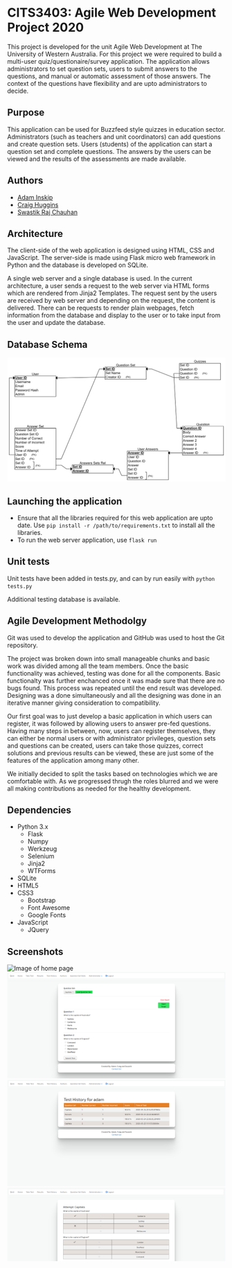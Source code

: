 # CITS3403: Agile Web Development Project 2020

This project is developed for the unit Agile Web Development at The University of Western Australia. For this project we were required to build a multi-user quiz/questionaire/survey application. The application allows administrators to set question sets, users to submit answers to the questions, and manual or automatic assessment of those answers. The context of the questions have flexibility and are upto administrators to decide.

## Purpose

This application can be used for Buzzfeed style quizzes in education sector. Administrators (such as teachers and unit coordinators) can add questions and create question sets. Users (students) of the application can start a question set and complete questions. The answers by the users can be viewed and the results of the assessments are made available.

## Authors

- [Adam Inskip](https://github.com/inskippy)
- [Craig Huggins](https://github.com/craighuggins)
- [Swastik Raj Chauhan](https://github.com/quasarswastik)

## Architecture

The client-side of the web application is designed using HTML, CSS and JavaScript. The server-side is made using Flask micro web framework in Python and the database is developed on SQLite. 

A single web server and a single database is used. In the current architecture, a user sends a request to the web server via HTML forms which are rendered from Jinja2 Templates. The request sent by the users are received by web server and depending on the request, the content is delivered. There can be requests to render plain webpages, fetch information from the database and display to the user or to take input from the user and update the database.

## Database Schema

![Schema](https://github.com/quasarswastik/CITS3403_Project-2/blob/master/Schema_rough.png)

## Launching the application

- Ensure that all the libraries required for this web application are upto date. Use ```pip install -r /path/to/requirements.txt``` to install all the libraries.
- To run the web server application, use ```flask run```

## Unit tests

Unit tests have been added in tests.py, and can by run easily with ```python tests.py```

Additional testing database is available.

## Agile Development Methodolgy

Git was used to develop the application and GitHub was used to host the Git repository.

The project was broken down into small manageable chunks and basic work was divided among all the team members. Once the basic functionality was achieved, testing was done for all the components. Basic functionalty was further enchanced once it was made sure that there are no bugs found. This process was repeated until the end result was developed. Designing was a done simultaneously and all the designing was done in an iterative manner giving consideration to compatibility.

Our first goal was to just develop a basic application in which users can register, it was followed by allowing users to answer pre-fed questions. Having many steps in between, now, users can register themselves, they can either be normal users or with administrator privileges, question sets and questions can be created, users can take those quizzes, correct solutions and previous results can be viewed, these are just some of the features of the application among many other.

We initially decided to split the tasks based on technologies which we are comfortable with. As we progressed thrugh the roles blurred and we were all making contributions as needed for the healthy development.

## Dependencies

- Python 3.x
  - Flask
  - Numpy
  - Werkzeug
  - Selenium
  - Jinja2
  - WTForms
- SQLite
- HTML5
- CSS3
  - Bootstrap 
  - Font Awesome
  - Google Fonts
- JavaScript
  - JQuery

## Screenshots

![Image of home page](https://github.com/quasarswastik/CITS3403_Project-2/blob/master/HomePage.png)
![Image of taketest page](https://github.com/quasarswastik/CITS3403_Project-2/blob/master/TakeTest.png)
![Image of testhistory page](https://github.com/quasarswastik/CITS3403_Project-2/blob/master/TestHistory.png)
![Image of results page](https://github.com/quasarswastik/CITS3403_Project-2/blob/master/Results.png)